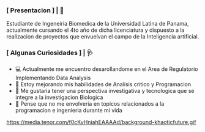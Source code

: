 ### [ Presentacion ] | 🩻

Estudiante de Ingeneiria Biomedica de la Universidad Latina de Panama, actualmente cursando el 4to año de dicha licenciatura y dispuesto a la realizacion de proyectos que envuelvan el campo de la Inteligencia artificial.

### [ Algunas Curiosidades ] | 🩺

- 💻 Actualmente me encuentro desarollandome en el Area de Regulatorio Implementando Data Analysis
- 💎 Estoy mejorando mis habilidades de Analisis critico y Programacion
- 🧬 Me gustaria tener una perspectiva investigativa y tecnologica que se integre a la investigacion Biologica
- 🔬 Pense que no me envolveria en topicos relacionados a la programacion e ingenieria durante mi vida

https://media.tenor.com/f0cKyHniahEAAAAd/background-khaoticfuture.gif
